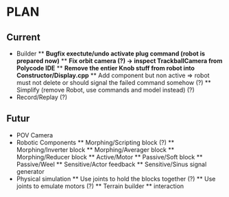# PLAN

## Current
* Builder
** __Bugfix exectute/undo activate plug command (robot is prepared now)__
** __Fix orbit camera (?) -> inspect TrackballCamera from Polycode IDE__
** __Remove the entier Knob stuff from robot into Constructor/Display.cpp__
** Add component but non active => robot must not delete or should signal the failed command somehow (?)
** Simplify (remove Robot, use commands and model instead) (?)
* Record/Replay (?)

## Futur
* POV Camera
* Robotic Components
** Morphing/Scripting block (?)
** Morphing/Inverter block
** Morphing/Averager block
** Morphing/Reducer block
** Active/Motor
** Passive/Soft block
** Passive/Weel
** Sensitive/Actor feedback
** Sensitive/Sinus signal generator 
* Physical simulation
** Use joints to hold the blocks together (?)
** Use joints to emulate motors (?)
** Terrain builder
** interaction
